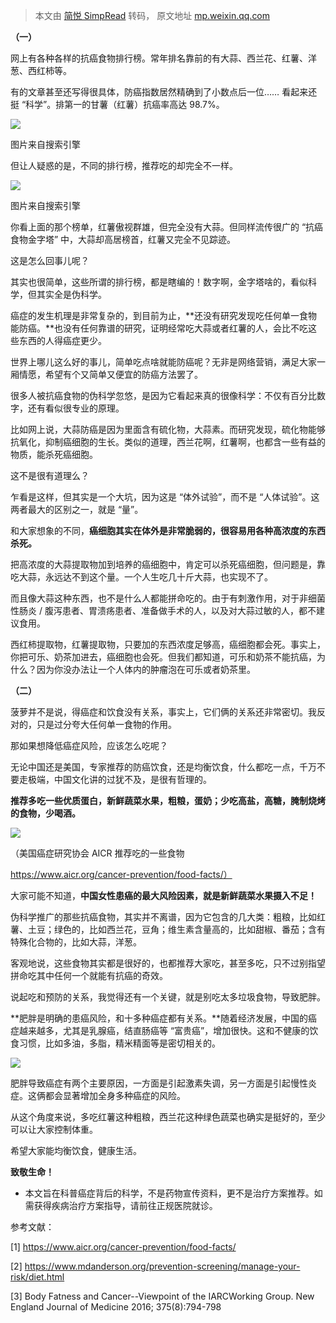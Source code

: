 > 本文由 [简悦 SimpRead](http://ksria.com/simpread/) 转码， 原文地址 [mp.weixin.qq.com](https://mp.weixin.qq.com/s?__biz=MjM5NzgzNzI5Mw==&mid=2658979828&idx=1&sn=f54fbcb9aa34d4b4aaf5d1907857e61c&chksm=bd5b8f768a2c06603ba6959403b173b1a8f5c04ba042e171b54623d3f50e1462c4589f2f83b0&mpshare=1&scene=1&srcid=0727CNEzLmSDYe9BmCPoexfh&sharer_sharetime=1627374986602&sharer_shareid=7fece245937ac96f04f0fb8e1311fff1#rd)

**（一）**

网上有各种各样的抗癌食物排行榜。常年排名靠前的有大蒜、西兰花、红薯、洋葱、西红柿等。

有的文章甚至还写得很具体，防癌指数居然精确到了小数点后一位…… 看起来还挺 “科学”。排第一的甘薯（红薯）抗癌率高达 98.7%。

![](https://mmbiz.qpic.cn/mmbiz_png/7LCAk2Wwgp1e8vvu7RkYmJxs9R2icWm2X7tElglm4gBrYcLnmxJ2HFuUiaAooWOVFnTQfqfRZ3LicBJHn8OffWujw/640?wx_fmt=png)

图片来自搜索引擎

但让人疑惑的是，不同的排行榜，推荐吃的却完全不一样。

![](https://mmbiz.qpic.cn/mmbiz_png/7LCAk2Wwgp1e8vvu7RkYmJxs9R2icWm2Xr3frh6ErEu1bXwCCOjJtVwq6eyIHRXf4icPribX3TeUJPIKApBefAmSQ/640?wx_fmt=png)

图片来自搜索引擎

你看上面的那个榜单，红薯傲视群雄，但完全没有大蒜。但同样流传很广的 “抗癌食物金字塔” 中，大蒜却高居榜首，红薯又完全不见踪迹。

这是怎么回事儿呢？

其实也很简单，这些所谓的排行榜，都是瞎编的！数字啊，金字塔啥的，看似科学，但其实全是伪科学。

癌症的发生机理是非常复杂的，到目前为止，**还没有研究发现吃任何单一食物能防癌。**也没有任何靠谱的研究，证明经常吃大蒜或者红薯的人，会比不吃这些东西的人得癌症更少。

世界上哪儿这么好的事儿，简单吃点啥就能防癌呢？无非是网络营销，满足大家一厢情愿，希望有个又简单又便宜的防癌方法罢了。

很多人被抗癌食物的伪科学忽悠，是因为它看起来真的很像科学：不仅有百分比数字，还有看似很专业的原理。

比如网上说，大蒜防癌是因为里面含有硫化物，大蒜素。而研究发现，硫化物能够抗氧化，抑制癌细胞的生长。类似的道理，西兰花啊，红薯啊，也都含一些有益的物质，能杀死癌细胞。

这不是很有道理么？

乍看是这样，但其实是一个大坑，因为这是 “体外试验”，而不是 “人体试验”。这两者最大的区别之一，就是 “量”。

和大家想象的不同，**癌细胞其实在体外是非常脆弱的，很容易用各种高浓度的东西杀死。**

把高浓度的大蒜提取物加到培养的癌细胞中，肯定可以杀死癌细胞，但问题是，靠吃大蒜，永远达不到这个量。一个人生吃几十斤大蒜，也实现不了。

而且像大蒜这种东西，也不是什么人都能拼命吃的。由于有刺激作用，对于非细菌性肠炎 / 腹泻患者、胃溃疡患者、准备做手术的人，以及对大蒜过敏的人，都不建议食用。

西红柿提取物，红薯提取物，只要加的东西浓度足够高，癌细胞都会死。事实上，你把可乐、奶茶加进去，癌细胞也会死。但我们都知道，可乐和奶茶不能抗癌，为什么？因为你没办法让一个人体内的肿瘤泡在可乐或者奶茶里。

**（二）**

菠萝并不是说，得癌症和饮食没有关系，事实上，它们俩的关系还非常密切。我反对的，只是过分夸大任何单一食物的作用。

那如果想降低癌症风险，应该怎么吃呢？

无论中国还是美国，专家推荐的防癌饮食，还是均衡饮食，什么都吃一点，千万不要走极端，中国文化讲的过犹不及，是很有哲理的。

**推荐多吃一些优质蛋白，新鲜蔬菜水果，粗粮，蛋奶；少吃高盐，高糖，腌制烧烤的食物，少喝酒。**

![](https://mmbiz.qpic.cn/mmbiz_png/7LCAk2Wwgp1e8vvu7RkYmJxs9R2icWm2XIC1GJvfUbAFCZBp8yRCQSDo4urZtm6af34MZdUWJgDEgFP93ZZ1cSw/640?wx_fmt=png)

（美国癌症研究协会 AICR 推荐吃的一些食物

https://www.aicr.org/cancer-prevention/food-facts/）

大家可能不知道，**中国女性患癌的最大风险因素，就是新鲜蔬菜水果摄入不足！**

伪科学推广的那些抗癌食物，其实并不离谱，因为它包含的几大类：粗粮，比如红薯、土豆；绿色的，比如西兰花，豆角；维生素含量高的，比如甜椒、番茄；含有特殊化合物的，比如大蒜，洋葱。

客观地说，这些食物其实都是很好的，也都推荐大家吃，甚至多吃，只不过别指望拼命吃其中任何一个就能有抗癌的奇效。

说起吃和预防的关系，我觉得还有一个关键，就是别吃太多垃圾食物，导致肥胖。

**肥胖是明确的患癌风险，和十多种癌症都有关系。**随着经济发展，中国的癌症越来越多，尤其是乳腺癌，结直肠癌等 “富贵癌”，增加很快。这和不健康的饮食习惯，比如多油，多脂，精米精面等是密切相关的。

![](https://mmbiz.qpic.cn/mmbiz_png/7LCAk2Wwgp1e8vvu7RkYmJxs9R2icWm2XlOeKtxZ6miag44ZH2rvnfnsfl6tdlGJjPtbY7ibic0uAujzAicvFIdf1Fg/640?wx_fmt=png)

肥胖导致癌症有两个主要原因，一方面是引起激素失调，另一方面是引起慢性炎症。这俩都会显著增加全身多种癌症的风险。

从这个角度来说，多吃红薯这种粗粮，西兰花这种绿色蔬菜也确实是挺好的，至少可以让大家控制体重。

希望大家能均衡饮食，健康生活。

**致敬生命！**

* 本文旨在科普癌症背后的科学，不是药物宣传资料，更不是治疗方案推荐。如需获得疾病治疗方案指导，请前往正规医院就诊。

参考文献：

[1] https://www.aicr.org/cancer-prevention/food-facts/

[2] https://www.mdanderson.org/prevention-screening/manage-your-risk/diet.html

[3] Body Fatness and Cancer--Viewpoint of the IARCWorking Group. New England Journal of Medicine 2016; 375(8):794-798
